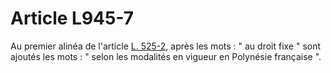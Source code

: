 # Article L945-7

Au premier alinéa de l'article <a href='/affichCodeArticle.do?cidTexte=LEGITEXT000005634379&idArticle=LEGIARTI000006234737&dateTexte=&categorieLien=cid' title='Code de commerce - art. L525-2 (V)'>L. 525-2</a>, après les mots : " au droit fixe " sont ajoutés les mots : " selon les modalités en vigueur en Polynésie française ".